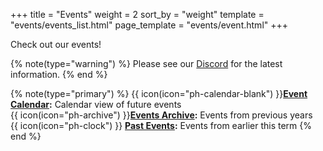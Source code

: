 +++
title = "Events"
weight = 2
sort_by = "weight"
template = "events/events_list.html"
page_template = "events/event.html"
+++

Check out our events! 
<!-- more -->

{% note(type="warning") %}
Please see our [Discord](https://discord.uwcs.uk) for the latest information.
{% end %}

{% note(type="primary") %}
{{ icon(icon="ph-calendar-blank") }}**[Event Calendar](@/events/calendar.md):** Calendar view of future events  
{{ icon(icon="ph-archive") }}**[Events Archive](@/events/archive/_index.md):** Events from previous years  
{{ icon(icon="ph-clock") }} **[Past Events](@/events/archive/current.md):** Events from earlier this term
{% end %}
